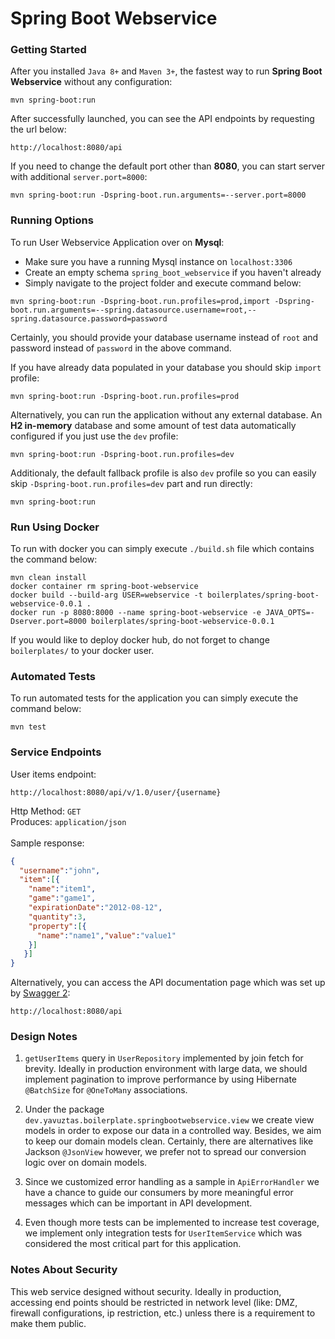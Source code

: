 # Spring Boot Webservice

### Getting Started
After you installed `Java 8+` and `Maven 3+`, the fastest way to run **Spring Boot Webservice** without any configuration:
```
mvn spring-boot:run
```
After successfully launched, you can see the API endpoints by requesting the url below:
```
http://localhost:8080/api
```
If you need to change the default port other than **8080**, you can start server with additional `server.port=8000`:
```
mvn spring-boot:run -Dspring-boot.run.arguments=--server.port=8000
```

### Running Options
To run User Webservice Application over on **Mysql**:
- Make sure you have a running Mysql instance on `localhost:3306`
- Create an empty schema `spring_boot_webservice` if you haven't already
- Simply navigate to the project folder and execute command below:
```
mvn spring-boot:run -Dspring-boot.run.profiles=prod,import -Dspring-boot.run.arguments=--spring.datasource.username=root,--spring.datasource.password=password
```
Certainly, you should provide your database username instead of `root` and password instead of `password` in the above command.

If you have already data populated in your database you should skip `import` profile:
```
mvn spring-boot:run -Dspring-boot.run.profiles=prod
```

Alternatively, you can run the application without any external database. 
An **H2 in-memory** database and some amount of test data automatically configured if you just use the `dev` profile:
```
mvn spring-boot:run -Dspring-boot.run.profiles=dev
```

Additionaly, the default fallback profile is also `dev` profile so you can easily skip `-Dspring-boot.run.profiles=dev` part and run directly:
```
mvn spring-boot:run
```
### Run Using Docker
To run with docker you can simply execute `./build.sh` file which contains the command below:
```
mvn clean install
docker container rm spring-boot-webservice
docker build --build-arg USER=webservice -t boilerplates/spring-boot-webservice-0.0.1 .
docker run -p 8080:8000 --name spring-boot-webservice -e JAVA_OPTS=-Dserver.port=8000 boilerplates/spring-boot-webservice-0.0.1
```
If you would like to deploy docker hub, do not forget to change `boilerplates/` to your docker user.
### Automated Tests 
To run automated tests for the application you can simply execute the command below:
```
mvn test
```

### Service Endpoints
User items endpoint:
```
http://localhost:8080/api/v/1.0/user/{username}
```
Http Method: `GET`
<br>
Produces: `application/json`
<br><br>
Sample response:
```json
{
  "username":"john",
  "item":[{
    "name":"item1",
    "game":"game1",
    "expirationDate":"2012-08-12",
    "quantity":3,
    "property":[{
      "name":"name1","value":"value1"
    }]
   }]
}
```
Alternatively, you can access the API documentation page which was set up by [Swagger 2](https://swagger.io):
```
http://localhost:8080/api
```
### Design Notes
1. `getUserItems` query in `UserRepository` implemented by join fetch for brevity. Ideally in production environment with large data, we should implement pagination 
to improve performance by using Hibernate `@BatchSize` for `@OneToMany` associations.

2. Under the package `dev.yavuztas.boilerplate.springbootwebservice.view` we create view models in order to expose our data in a controlled way. Besides, we aim
to keep our domain models clean. Certainly, there are alternatives like Jackson `@JsonView` however, we prefer not to spread our conversion logic over 
on domain models.

3. Since we customized error handling as a sample in `ApiErrorHandler` we have a chance to guide our consumers by more meaningful error messages 
which can be important in API development.

4. Even though more tests can be implemented to increase test coverage, we implement only integration tests for `UserItemService` 
which was considered the most critical part for this application.

### Notes About Security
This web service designed without security. Ideally in production, accessing end points should be restricted in network level (like: DMZ, firewall configurations, ip restriction, etc.) 
unless there is a requirement to make them public.